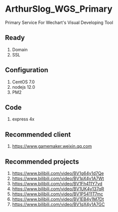 # ArthurSlog_WGS_Primary
Primary Service For Wechart's Visual Developing Tool

## Ready

1. Domain
2. SSL

## Configuration

1. CentOS 7.0
2. nodejs 12.0
3. PM2


## Code

1. express 4x

## Recommended client

1. https://www.gamemaker.weixin.qq.com

## Recommended projects

1. https://www.bilibili.com/video/BV1g64y1d7Qe
2. https://www.bilibili.com/video/BV1pX4y1A7Wt
3. https://www.bilibili.com/video/BV1Fh411Y7vd
4. https://www.bilibili.com/video/BV1UK4y137qR
5. https://www.bilibili.com/video/BV1P5411T7mc
6. https://www.bilibili.com/video/BV1EB4y1M7Dt
7. https://www.bilibili.com/video/BV1qX4y1A7GC
